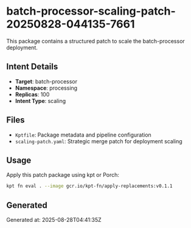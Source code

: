 # batch-processor-scaling-patch-20250828-044135-7661

This package contains a structured patch to scale the batch-processor deployment.

## Intent Details
- **Target**: batch-processor
- **Namespace**: processing  
- **Replicas**: 100
- **Intent Type**: scaling

## Files
- `Kptfile`: Package metadata and pipeline configuration
- `scaling-patch.yaml`: Strategic merge patch for deployment scaling

## Usage
Apply this patch package using kpt or Porch:

```bash
kpt fn eval . --image gcr.io/kpt-fn/apply-replacements:v0.1.1
```

## Generated
Generated at: 2025-08-28T04:41:35Z
